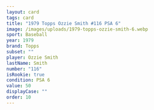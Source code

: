 ```yaml
---
layout: card
tags: card
title: "1979 Topps Ozzie Smith #116 PSA 6"
image: /images/uploads/1979-topps-ozzie-smith-6.webp
sport: Baseball
year: 1979
brand: Topps
subset: ""
player: Ozzie Smith
lastName: Smith
number: "116"
isRookie: true
condition: PSA 6
value: 50
displayCase: ""
order: 10
---
```

